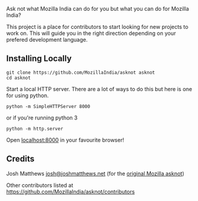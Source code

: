 Ask not what Mozilla India can do for you but what you can do for Mozilla India?

This project is a place for contributors to start looking for new projects to work on. This will guide you in the right direction depending on your prefered development language.

## Installing Locally

    git clone https://github.com/MozillaIndia/asknot asknot
    cd asknot

Start a local HTTP server. There are a lot of ways to do this but here is one
for using python.

    python -m SimpleHTTPServer 8000

or if you're running python 3

    python -m http.server

Open [localhost:8000](http://localhost:8000) in your favourite browser!

## Credits

Josh Matthews <josh@joshmatthews.net> (for the [original Mozilla asknot](https://github.com/jdm/asknot))

Other contributors listed at https://github.com/MozillaIndia/asknot/contributors
